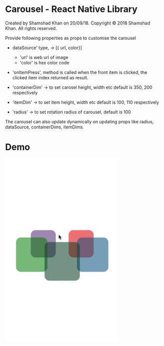 # Carousel - React Native Library


Created by Shamshad Khan on 20/09/18.
Copyright © 2018 Shamshad Khan. All rights reserved.


Provide following properties as props to customise the carousel

  - dataSource' type, -> [{ url, color}] 
      
    - 'url' is web url of image
    - 'color' is hex color code

  - 'onItemPress', method is called when the front item is clicked,
     the clicked item index returned as result.

  - 'containerDim' -> to set carosel height, width etc default is 350, 200 respectively

  - 'itemDim' -> to set item height, width etc default is 100, 110 respectively

  - 'radius' -> to set rotation radius of carousel, default is 100

The carousel can also update dynamically on updating props like radius, dataSource, containerDims, itemDims.

#
#
# Demo

![](Carousel.gif)
